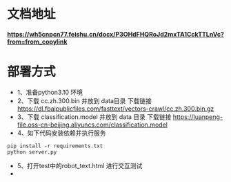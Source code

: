 # 文档地址
#### https://wh5cnpcn77.feishu.cn/docx/P3OHdFHQRoJd2mxTA1CckTTLnVc?from=from_copylink

# 部署方式
- 1、准备python3.10 环境
- 2、下载 cc.zh.300.bin 并放到 data目录 下载链接 https://dl.fbaipublicfiles.com/fasttext/vectors-crawl/cc.zh.300.bin.gz
- 3、下载 classification.model 并放到 data 目录 下载链接 https://luanpeng-file.oss-cn-beijing.aliyuncs.com/classification.model
- 4、如下代码安装依赖并执行服务

```schell
pip install -r requirements.txt
python server.py
```

- 5、打开test中的robot_text.html 进行交互测试
- 
